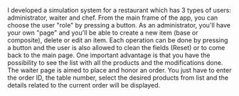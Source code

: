 I developed a simulation system for a restaurant which has 3 types of users: administrator, waiter and chef. From the main
frame of the app, you can choose the user "role" by pressing a button. As an administrator, you'll have your own "page" and 
you'll be able to create a new item (base or composite), delete or edit an item. Each operation can be done by pressing a button
and the user is also allowed to clean the fields (Reset) or to come back to the main page. One important advantage is that you 
have the possibility to see the list with all the products and the modifications done. The waiter page is aimed to place and 
honor an order. You just have to enter the order ID, the table number, select the desired products from list and the details 
related to the current order will be displayed.
